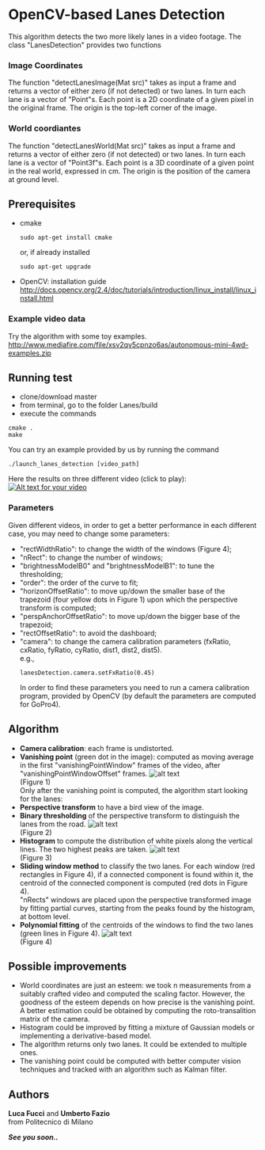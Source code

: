 # OpenCV-based Lanes Detection

This algorithm detects the two more likely lanes in a video footage.
The class "LanesDetection" provides two functions
### Image Coordinates  
The function "detectLanesImage(Mat src)" takes as input a frame and returns a vector of either zero (if not detected) or two lanes. In turn each lane is a vector of "Point"s. Each point is a 2D coordinate of a given pixel in the original frame. The origin is the top-left corner of the image.
### World coordiantes  
The function "detectLanesWorld(Mat src)" takes as input a frame and returns a vector of either zero (if not detected) or two lanes. In turn each lane is a vector of "Point3f"s. Each point is a 3D coordinate of a given point in the real world, expressed in cm. The origin is the position of the camera at ground level.  

## Prerequisites
- cmake
  ```
  sudo apt-get install cmake
  ```
  or, if already installed
  ```
  sudo apt-get upgrade
  ```

- OpenCV: installation guide http://docs.opencv.org/2.4/doc/tutorials/introduction/linux_install/linux_install.html

### Example video data
Try the algorithm with some toy examples.
http://www.mediafire.com/file/xsv2qv5cpnzo6as/autonomous-mini-4wd-examples.zip

## Running test

- clone/download master
- from terminal, go to the folder Lanes/build
- execute the commands
```
cmake .
make
 ```

You can try an example provided by us by running the command
```
./launch_lanes_detection [video_path]
```

Here the results on three different video (click to play):  
[![Alt text for your video](https://img.youtube.com/vi/zvCGRYlw3hM/0.jpg)](https://youtu.be/zvCGRYlw3hM)

### Parameters
Given different videos, in order to get a better performance in each different case, you may need to change some parameters:
- "rectWidthRatio": to change the width of the windows (Figure 4);
- "nRect": to change the number of windows;
- "brightnessModelB0" and "brightnessModelB1": to tune the thresholding;
- "order": the order of the curve to fit;
- "horizonOffsetRatio": to move up/down the smaller base of the trapezoid (four yellow dots in Figure 1) upon which the perspective transform is computed;
- "perspAnchorOffsetRatio": to move up/down the bigger base of the trapezoid;
- "rectOffsetRatio": to avoid the dashboard;
- "camera": to change the camera calibration parameters (fxRatio, cxRatio, fyRatio, cyRatio, dist1, dist2, dist5).  
    e.g.,
    ```
    lanesDetection.camera.setFxRatio(0.45)
    ```
    In order to find these parameters you need to run a camera calibration program, provided by OpenCV (by default the parameters are computed for GoPro4).

## Algorithm
- **Camera calibration**: each frame is undistorted.
- **Vanishing point** (green dot in the image): computed as moving average in the first "vanishingPointWindow" frames of the video, after "vanishingPointWindowOffset" frames.
![alt text](https://image.ibb.co/j8JF8S/2_vanish_point.jpg)  
(Figure 1)  
Only after the vanishing point is computed, the algorithm start looking for the lanes:
- **Perspective transform** to have a bird view of the image.
- **Binary thresholding** of the perspective transform to distinguish the lanes from the road.
![alt text](https://image.ibb.co/djExoS/threshold.jpg)  
(Figure 2)
- **Histogram** to compute the distribution of white pixels along the vertical lines. The two highest peaks are taken.
![alt text](https://image.ibb.co/k9O42n/3_hist.jpg)  
(Figure 3)
- **Sliding window method** to classify the two lanes. For each window (red rectangles in Figure 4), if a connected component is found within it, the centroid of the connected component is computed (red dots in Figure 4).  
"nRects" windows are placed upon the perspective transformed image by fitting partial curves, starting from the peaks found by the histogram, at bottom level.
- **Polynomial fitting** of the centroids of the windows to find the two lanes (green lines in Figure 4).
![alt text](https://image.ibb.co/focyTS/rectangles.jpg)  
(Figure 4)  

## Possible improvements
- World coordinates are just an esteem: we took n measurements from a suitably crafted video and computed the scaling factor. However, the goodness of the esteem depends on how precise is the vanishing point. A better estimation could be obtained by computing the roto-transalition matrix of the camera.
- Histogram could be improved by fitting a mixture of Gaussian models or implementing a derivative-based model.
- The algorithm returns only two lanes. It could be extended to multiple ones.
- The vanishing point could be computed with better computer vision techniques and tracked with an algorithm such as Kalman filter.

## Authors
**Luca Fucci** and **Umberto Fazio**  
from Politecnico di Milano  

***See you soon..***
